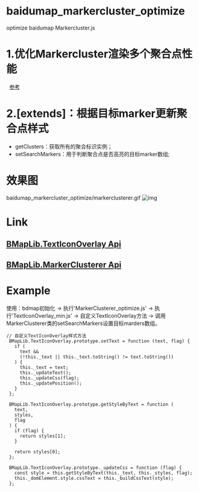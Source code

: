 # baidumap_markercluster_optimize
optimize baidumap Markercluster.js
# 1.优化Markercluster渲染多个聚合点性能
   [参考](http://www.cnblogs.com/lightnull/p/6184867.html)
# 2.[extends]：根据目标marker更新聚合点样式 
 - getClusters：获取所有的聚合标识实例；
 - setSearchMarkers：用于判断聚合点是否高亮的目标marker数组;
# 效果图
baidumap_markercluster_optimize/markerclusterer.gif
![img](https://github.com/leafsu3340/baidumap_markercluster_optimize/blob/master/markerclusterer.gif)
# Link
## [BMapLib.TextIconOverlay Api](http://api.map.baidu.com/library/TextIconOverlay/1.2/docs/symbols/BMapLib.TextIconOverlay.html)
## [BMapLib.MarkerClusterer Api](http://api.map.baidu.com/library/MarkerClusterer/1.2/docs/symbols/BMapLib.MarkerClusterer.html)
# Example
使用：bdmap初始化 -> 执行'MarkerClusterer_optimize.js' -> 执行'TextIconOverlay_min.js' -> 自定义TextIconOverlay方法 -> 调用MarkerClusterer类的setSearchMarkers设置目标marders数组。
```
// 自定义TextIconOverlay样式方法
 BMapLib.TextIconOverlay.prototype.setText = function (text, flag) {
   if (
     text &&
     (!this._text || this._text.toString() != text.toString())
   ) {
     this._text = text;
     this._updateText();
     this._updateCss(flag);
     this._updatePosition();
   }
 };

 BMapLib.TextIconOverlay.prototype.getStyleByText = function (
   text,
   styles,
   flag
 ) {
   if (flag) {
     return styles[1];
   }

   return styles[0];
 };

 BMapLib.TextIconOverlay.prototype._updateCss = function (flag) {
   const style = this.getStyleByText(this._text, this._styles, flag);
   this._domElement.style.cssText = this._buildCssText(style);
 };
   ```

